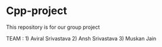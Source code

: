 # Cpp-project
This repository is for our group project


TEAM :  1) Aviral Srivastava
        2) Ansh Srivastava
        3) Muskan Jain

